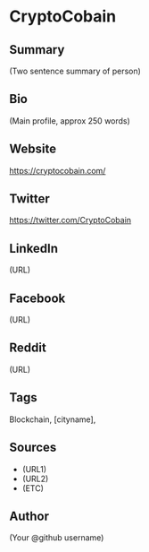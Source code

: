 # CryptoCobain 

## Summary
(Two sentence summary of person)

## Bio
(Main profile, approx 250 words)

## Website
https://cryptocobain.com/

## Twitter
https://twitter.com/CryptoCobain

## LinkedIn
(URL)

## Facebook
(URL)

## Reddit
(URL)

## Tags
Blockchain, [cityname], 

## Sources
* (URL1)
* (URL2)
* (ETC)

## Author
(Your @github username)
